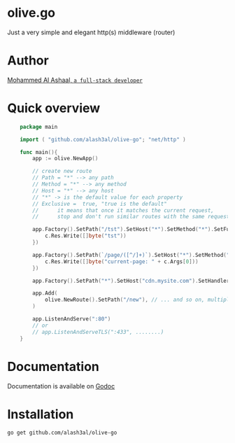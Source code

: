 # olive.go
Just a very simple and elegant http(s) middleware (router)

# Author
[Mohammed Al Ashaal, `a full-stack developer`](http://www.alash3al.xyz)

# Quick overview
```go
	package main

	import ( "github.com/alash3al/olive-go"; "net/http" )

	func main(){
		app := olive.NewApp()

		// create new route
		// Path = "*" --> any path
		// Method = "*" --> any method
		// Host = "*" --> any host
		// "*" -> is the default value for each property
		// Exclusive =  true, "true is the default"
		// 		it means that once it matches the current request,
		//		stop and don't run similar routes with the same request properties .

		app.Factory().SetPath("/tst").SetHost("*").SetMethod("*").SetFunc(func(c *olive.Context){
			c.Res.Write([]byte("tst"))
		})

		app.Factory().SetPath(`/page/([^/]+)`).SetHost("*").SetMethod("*").SetFunc(func(c *olive.Context){
			c.Res.Write([]byte("current-page: " + c.Args[0]))
		})

		app.Factory().SetPath("*").SetHost("cdn.mysite.com").SetHandler(http.FileServer(http.Dir(`/root/cdn/`)))

		app.Add(
			olive.NewRoute().SetPath("/new"), // ... and so on, multiple routes are supported
		)

		app.ListenAndServe(":80")
		// or
		// app.ListenAndServeTLS(":433", ........)
	}
```

# Documentation
Documentation is available on [Godoc](https://godoc.org/github.com/alash3al/olive-go) 

# Installation
`go get github.com/alash3al/olive-go`
